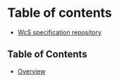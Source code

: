 # Table of contents

* [WcS specification repository](README.md)

## Table of Contents

* [Overview](table-of-contents/overview.md)

